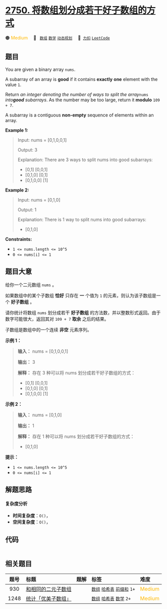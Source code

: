 # [2750. 将数组划分成若干好子数组的方式](https://2xiao.github.io/leetcode-js/problem/2750.html)

🟠 <font color=#ffb800>Medium</font>&emsp; 🔖&ensp; [`数组`](/tag/array.md) [`数学`](/tag/math.md) [`动态规划`](/tag/dynamic-programming.md)&emsp; 🔗&ensp;[`力扣`](https://leetcode.cn/problems/ways-to-split-array-into-good-subarrays) [`LeetCode`](https://leetcode.com/problems/ways-to-split-array-into-good-subarrays)

## 题目

You are given a binary array `nums`.

A subarray of an array is **good** if it contains **exactly** **one** element
with the value `1`.

Return _an integer denoting the number of ways to split the array_`nums`
_into**good** subarrays_. As the number may be too large, return it **modulo**
`109 + 7`.

A subarray is a contiguous **non-empty** sequence of elements within an array.



**Example 1:**

> Input: nums = [0,1,0,0,1]
> 
> Output: 3
> 
> Explanation: There are 3 ways to split nums into good subarrays:
> - [0,1] [0,0,1]
> - [0,1,0] [0,1]
> - [0,1,0,0] [1]

**Example 2:**

> Input: nums = [0,1,0]
> 
> Output: 1
> 
> Explanation: There is 1 way to split nums into good subarrays:
> - [0,1,0]

**Constraints:**

  * `1 <= nums.length <= 10^5`
  * `0 <= nums[i] <= 1`


## 题目大意

给你一个二元数组 `nums` 。

如果数组中的某个子数组 **恰好** 只存在 **一** 个值为 `1` 的元素，则认为该子数组是一个 **好子数组** 。

请你统计将数组 `nums` 划分成若干 **好子数组** 的方法数，并以整数形式返回。由于数字可能很大，返回其对 `109 + 7` **取余**
之后的结果。

子数组是数组中的一个连续 **非空** 元素序列。



**示例 1：**

> 
> 
> 
> 
> 
> **输入：** nums = [0,1,0,0,1]
> 
> **输出：** 3
> 
> **解释：** 存在 3 种可以将 nums 划分成若干好子数组的方式：
> - [0,1] [0,0,1]
> - [0,1,0] [0,1]
> - [0,1,0,0] [1]
> 
> 

**示例 2：**

> 
> 
> 
> 
> 
> **输入：** nums = [0,1,0]
> 
> **输出：** 1
> 
> **解释：** 存在 1 种可以将 nums 划分成若干好子数组的方式：
> - [0,1,0]
> 
> 



**提示：**

  * `1 <= nums.length <= 10^5`
  * `0 <= nums[i] <= 1`


## 解题思路

#### 复杂度分析

- **时间复杂度**：`O()`，
- **空间复杂度**：`O()`，

## 代码

```javascript

```

## 相关题目

<!-- prettier-ignore -->
| 题号 | 标题 | 题解 | 标签 | 难度 |
| :------: | :------ | :------: | :------ | :------ |
| 930 | [和相同的二元子数组](https://leetcode.com/problems/binary-subarrays-with-sum) |  |  [`数组`](/tag/array.md) [`哈希表`](/tag/hash-table.md) [`前缀和`](/tag/prefix-sum.md) `1+` | <font color=#ffb800>Medium</font> |
| 1248 | [统计「优美子数组」](https://leetcode.com/problems/count-number-of-nice-subarrays) |  |  [`数组`](/tag/array.md) [`哈希表`](/tag/hash-table.md) [`数学`](/tag/math.md) `2+` | <font color=#ffb800>Medium</font> |
